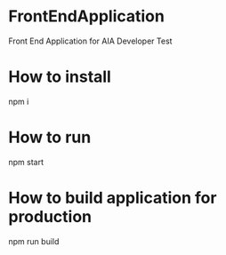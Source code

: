 # FrontEndApplication
Front End Application for AIA Developer Test

# How to install
npm i

# How to run
npm start

# How to build application for production
npm run build